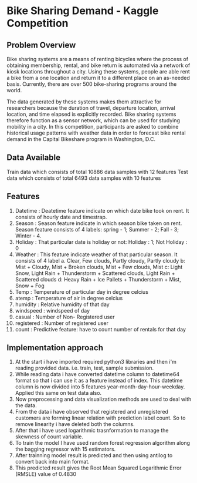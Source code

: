 # Bike Sharing Demand - Kaggle Competition
## Problem Overview
Bike sharing systems are a means of renting bicycles where the process of obtaining membership, rental, and bike return is automated via a network of kiosk locations throughout a city. Using these systems, people are able rent a bike from a one location and return it to a different place on an as-needed basis. Currently, there are over 500 bike-sharing programs around the world.

The data generated by these systems makes them attractive for researchers because the duration of travel, departure location, arrival location, and time elapsed is explicitly recorded. Bike sharing systems therefore function as a sensor network, which can be used for studying mobility in a city. In this competition, participants are asked to combine historical usage patterns with weather data in order to forecast bike rental demand in the Capital Bikeshare program in Washington, D.C.

## Data Available
Train data which consists of total 10886 data samples with 12 features
Test data which consists of total 6493 data samples with 10 features

## Features
1. Datetime : Deatetime feature indicate on which date bike took on rent. It consists of hourly date and timestrap.
2. Season :  Season feature indicate in which season bike taken on rent. Season feature consists of 4 labels: spring - 1; Summer - 2; Fall - 3; Winter - 4.
3. Holiday : That particular date is holiday or not: Holiday : 1; Not Holiday : 0
4. Weather : This feature indicate weather of that particular season. It consists of 4 label
   a. Clear, Few clouds, Partly cloudy, Partly cloudy
   b: Mist + Cloudy, Mist + Broken clouds, Mist + Few clouds, Mist
   c: Light Snow, Light Rain + Thunderstorm + Scattered clouds, Light Rain + Scattered clouds
   d: Heavy Rain + Ice Pallets + Thunderstorm + Mist, Snow + Fog
5. Temp :  Temperature of particular day in degree celcius
6. atemp : Temperature of air in degree celcius
7. humidity : Relative humidity of that day
8. windspeed : windspeed of day
9. casual : Number of Non- Registered user
10. registered : Number of registered user
11. count : Predictive feature: have to count number of rentals for that day

## Implementation approach
1. At the start i have imported required python3 libraries and then i'm reading provided data. i.e. train, test, sample submission.
2. While reading data i have converted datetime column to datetime64 format so that i can use it as a feature instead of index. This datetime column is now divided into 5 features year-month-day-hour-weekday. Applied this same on test data also.
3. Now preprocessing and data visualization methods are used to deal with the data.
4. From the data i have observed that registered and unregistered customers are forming linear relation with prediction label count. So to remove linearity i have deleted both the columns.
5. After that i have used logarithmic trasnformation to manage the skewness of count variable.
6. To train the model I have used random forest regression algorithm along the bagging regressor with 15 estimators.
7. After trainning model result is predicted and then using antilog to convert back into main format.
8. This predicted result gives the Root Mean Squared Logarithmic Error (RMSLE) value of 0.4830

